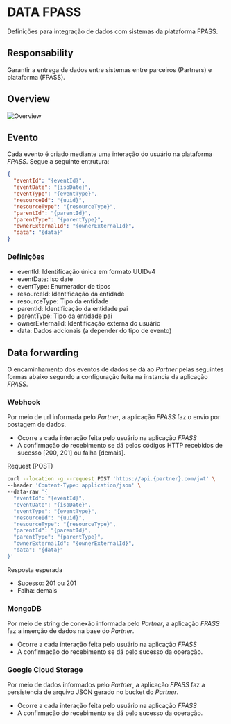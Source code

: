 # DATA FPASS

Definições para integração de dados com sistemas da plataforma FPASS.

## Responsability

Garantir a entrega de dados entre sistemas entre parceiros (Partners) e plataforma (FPASS).

## Overview

![Overview](https://www.plantuml.com/plantuml/proxy?cache=no&src=https://raw.githubusercontent.com/holding-fpass/data-provider-sdk/main/uml/data-overview-v2.0.0.iuml)

## Evento

Cada evento é criado mediante uma interação do usuário na plataforma _FPASS_. Segue a seguinte entrutura:

```json
{
  "eventId": "{eventId}",
  "eventDate": "{isoDate}",
  "eventType": "{eventType}",
  "resourceId": "{uuid}",
  "resourceType": "{resourceType}",
  "parentId": "{parentId}",
  "parentType": "{parentType}",
  "ownerExternalId": "{ownerExternalId}",
  "data": "{data}"
}
```

### Definições

- eventId: Identificação única em formato UUIDv4
- eventDate: Iso date
- eventType: Enumerador de tipos
- resourceId: Identificação da entidade
- resourceType: Tipo da entidade
- parentId: Identificação da entidade pai
- parentType: Tipo da entidade pai
- ownerExternalId: Identificação externa do usuário
- data: Dados adcionais (a depender do tipo de evento)

## Data forwarding

O encaminhamento dos eventos de dados se dá ao _Partner_ pelas seguintes formas abaixo segundo a configuração feita na instancia da aplicação _FPASS_.

### Webhook

Por meio de url informada pelo _Partner_, a aplicação _FPASS_ faz o envio por postagem de dados.

- Ocorre a cada interação feita pelo usuário na aplicação _FPASS_
- A confirmação do recebimento se dá pelos códigos HTTP recebidos de sucesso [200, 201] ou falha [demais].

Request (POST)

```bash
curl --location -g --request POST 'https://api.{partner}.com/jwt' \
--header 'Content-Type: application/json' \
--data-raw '{
  "eventId": "{eventId}",
  "eventDate": "{isoDate}",
  "eventType": "{eventType}",
  "resourceId": "{uuid}",
  "resourceType": "{resourceType}",
  "parentId": "{parentId}",
  "parentType": "{parentType}",
  "ownerExternalId": "{ownerExternalId}",
  "data": "{data}"
}'
```

Resposta esperada

- Sucesso: 201 ou 201
- Falha: demais

### MongoDB

Por meio de string de conexão informada pelo _Partner_, a aplicação _FPASS_ faz a inserção de dados na base do _Partner_.

- Ocorre a cada interação feita pelo usuário na aplicação _FPASS_
- A confirmação do recebimento se dá pelo sucesso da operação.

### Google Cloud Storage

Por meio de dados informados pelo _Partner_, a aplicação _FPASS_ faz a persistencia de arquivo JSON gerado no bucket do _Partner_.

- Ocorre a cada interação feita pelo usuário na aplicação _FPASS_
- A confirmação do recebimento se dá pelo sucesso da operação.
